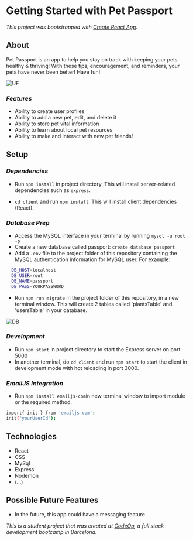 # Getting Started with Pet Passport 

_This project was bootstrapped with [Create React App](https://github.com/facebook/create-react-app)._

## About

Pet Passport is an app to help you stay on track with keeping your pets healthy & thriving! With these tips, encouragement, and reminders, your pets have never been better! Have fun!

![UF](photos/UFPhoto.png)

### _Features_

- Ability to create user profiles 
- Ability to add a new pet, edit, and delete it
- Ability to store pet vital information
- Ability to learn about local pet resources
- Ability to make and interact with new pet friends!

## Setup

### _Dependencies_

- Run `npm install` in project directory. This will install server-related dependencies such as `express`.

- `cd client` and run `npm install`. This will install client dependencies (React).

### _Database Prep_

- Access the MySQL interface in your terminal by running `mysql -u root -p`
- Create a new database called passport: `create database passport`
- Add a `.env` file to the project folder of this repository containing the MySQL authentication information for MySQL user. For example:

```bash
  DB_HOST=localhost
  DB_USER=root
  DB_NAME=passport
  DB_PASS=YOURPASSWORD
```

- Run `npm run migrate` in the project folder of this repository, in a new terminal window. This will create 2 tables called 'plantsTable' and 'usersTable' in your database.

![DB](photos/DBPhoto.png)

### _Development_

- Run `npm start` in project directory to start the Express server on port 5000
- In another terminal, do `cd client` and run `npm start` to start the client in development mode with hot reloading in port 3000.

### _EmailJS Integration_

- Run `npm install emailjs-com`in new terminal window to import module or the required method.

```bash
import{ init } from 'emailjs-com';
init("yourUserId");
```

## Technologies

- React
- CSS
- MySql
- Express
- Nodemon
- (...)

## Possible Future Features

- In the future, this app could have a messaging feature

_This is a student project that was created at [CodeOp](http://codeop.tech), a full stack development bootcamp in Barcelona._

